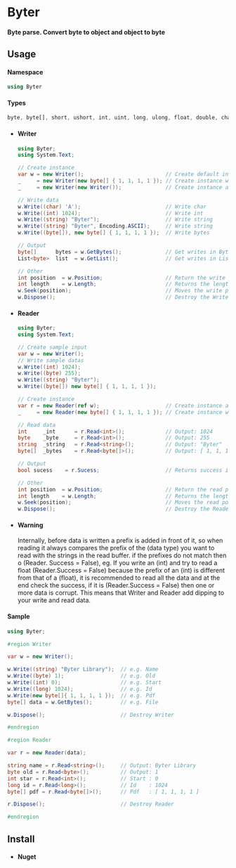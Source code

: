 # Byter
#### Byte parse. Convert byte to object and object to byte

## Usage

#### Namespace
```csharp
using Byter
```
#### Types
```css
byte, byte[], short, ushort, int, uint, long, ulong, float, double, char, string
```

- #### Writer
  ```csharp
  using Byter;
  using System.Text;
  
  // Create instance
  var w = new Writer();                          // Create default instance
  _     = new Writer(new byte[] { 1, 1, 1, 1 }); // Create instance with default data
  _     = new Writer(new Writer());              // Create instance and copy from existing Writer
  
  // Write data
  w.Write((char) 'A');                           // Write char
  w.Write((int) 1024);                           // Write int 
  w.Write((string) "Byter");                     // Write string
  w.Write((string) "Byter", Encoding.ASCII);     // Write string
  w.Write((byte[]), new byte[] { 1, 1, 1, 1 });  // Write bytes
  
  // Output
  byte[]      bytes = w.GetBytes();              // Get writes in Byte[]
  List<byte>  list  = w.GetList();               // Get writes in List<byte>
  
  // Other
  int position  = w.Position;                    // Return the write pointer position 
  int length    = w.Length;                      // Returns the length of bytes written
  w.Seek(position);                              // Moves the write pointer to any existing index
  w.Dispose();                                   // Destroy the Writer object
  ```

- #### Reader
  ```csharp
  using Byter;
  using System.Text;
  
  // Create sample input
  var w = new Writer();
  // Write sample datas
  w.Write((int) 1024);
  w.Write((byte) 255);
  w.Write((string) "Byter");
  w.Write((byte[]) new byte[] { 1, 1, 1, 1 }); 
  
  // Create instance      
  var r = new Reader(ref w);                     // Create instance and copy buffer from existing Writer
  _     = new Reader(new byte[] { 1, 1, 1, 1 }); // Create instance with bytes (byte[])
  
  // Read data
  int     _int      = r.Read<int>();             // Output: 1024
  byte    _byte     = r.Read<int>();             // Output: 255
  string  _string   = r.Read<string>();          // Output: "Byter"
  byte[]  _bytes    = r.Read<byte[]>();          // Output: [ 1, 1, 1, 1 ]
  
  // Output
  bool sucess    = r.Sucess;                     // Returns success if there was no error retrieving the data
  
  // Other
  int position  = w.Position;                    // Return the read pointer position 
  int length    = w.Length;                      // Returns the length of buffer
  w.Seek(position);                              // Moves the read pointer to any existing index
  w.Dispose();                                   // Destroy the Reader object
  ```

- #### Warning
  Internally, before data is written a prefix is added in front of it, so when reading it always compares the prefix of the (data type) you want to read with the strings in the read buffer. if the prefixes do not match then o (Reader. Success = False), eg. If you write an (int) and try to read a float (Reader.Success = False) because the prefix of an (int) is different from that of a (float), it is recommended to read all the data and at the end check the success, if it is (Reader.Success = False) then one or more data is corrupt. This means that Writer and Reader add dipping to your write and read data.

#### Sample
```csharp
using Byter;

#region Writer

var w = new Writer();

w.Write((string) "Byter Library");  // e.g. Name
w.Write((byte) 1);                  // e.g. Old
w.Write((int) 0);                   // e.g. Start
w.Write((long) 1024);               // e.g. Id
w.Write(new byte[]{ 1, 1, 1, 1 });  // e.g. Pdf
byte[] data = w.GetBytes();         // e.g. File

w.Dispose();                        // Destroy Writer

#endregion

#region Reader

var r = new Reader(data);

string name = r.Read<string>();     // Output: Byter Library
byte old = r.Read<byte>();          // Output: 1
int star = r.Read<int>();           // Start : 0
long id = r.Read<long>();           // Id    : 1024
byte[] pdf = r.Read<byte[]>();      // Pdf   : [ 1, 1, 1, 1 ]

r.Dispose();                        // Destroy Reader

#endregion
```

## Install

- #### Nuget
  ```csharp
  ```
